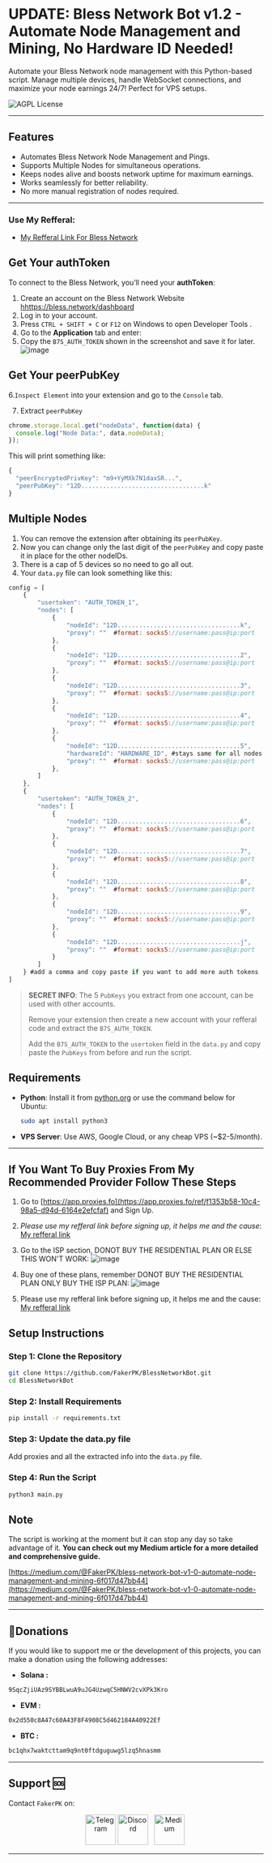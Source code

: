 # UPDATE: Bless Network Bot v1.2 - Automate Node Management and Mining, No Hardware ID Needed!
Automate your Bless Network node management with this Python-based script. Manage multiple devices, handle WebSocket connections, and maximize your node earnings 24/7! Perfect for VPS setups.

![AGPL License](https://img.shields.io/badge/License-AGPL%20v3-blue.svg)

---

## **Features**
* Automates Bless Network Node Management and Pings.
* Supports Multiple Nodes  for simultaneous operations.
* Keeps nodes alive and boosts network uptime for maximum earnings.
* Works seamlessly for better reliability.
* No more manual registration of nodes required.

---
### Use My Refferal:
- [My Refferal Link For Bless Network](https://bless.network/dashboard?ref=WBY5T8)
## **Get Your authToken**
To connect to the Bless Network, you’ll need your **authToken**:
1. Create an account on the Bless Network Website [hhttps://bless.network/dashboard](https://bless.network/dashboard?ref=WBY5T8)
2. Log in to your account.
3. Press `CTRL + SHIFT + C` or `F12` on Windows to open Developer Tools .
4. Go to the **Application** tab and enter:
5. Copy the ```B7S_AUTH_TOKEN``` shown in the screenshot and save it for later.
![image](https://github.com/user-attachments/assets/5808a866-b647-4afc-8d61-1a000ce301c1)


## **Get Your peerPubKey**
6.`Inspect Element` into your extension and go to the `Console` tab.

7. Extract ```peerPubKey``` 
  ```javascript
  chrome.storage.local.get("nodeData", function(data) {
    console.log("Node Data:", data.nodeData);
});
```
This will print something like:
```javascript
{
  "peerEncryptedPrivKey": "m9+YyMXk7N1daxSR...",
  "peerPubKey": "12D..................................k"
}
```

## **Multiple Nodes**
1. You can remove the extension after obtaining its ```peerPubKey```.
2. Now you can change only the last digit of the ```peerPubKey``` and copy paste it in place for the other nodeIDs.
3. There is a cap of 5 devices so no need to go all out.
4. Your `data.py` file can look something like this:
```javascript
config = [
    {
        "usertoken": "AUTH_TOKEN_1",
        "nodes": [
            {
                "nodeId": "12D..................................k",
                "proxy": ""  #format: socks5://username:pass@ip:port
            },
            {
                "nodeId": "12D..................................2",
                "proxy": ""  #format: socks5://username:pass@ip:port
            },
            {
                "nodeId": "12D..................................3",
                "proxy": ""  #format: socks5://username:pass@ip:port
            },
            {
                "nodeId": "12D..................................4",
                "proxy": ""  #format: socks5://username:pass@ip:port
            },
            {
                "nodeId": "12D..................................5",
                "hardwareId": "HARDWARE_ID", #stays same for all nodes
                "proxy": ""  #format: socks5://username:pass@ip:port
            },
        ]
    },
    {
        "usertoken": "AUTH_TOKEN_2",
        "nodes": [
            {
                "nodeId": "12D..................................6",
                "proxy": ""  #format: socks5://username:pass@ip:port
            },
            {
                "nodeId": "12D..................................7",
                "proxy": ""  #format: socks5://username:pass@ip:port
            },
            {
                "nodeId": "12D..................................8",
                "proxy": ""  #format: socks5://username:pass@ip:port
            },
            {
                "nodeId": "12D..................................9",
                "proxy": ""  #format: socks5://username:pass@ip:port
            },
            {
                "nodeId": "12D..................................j",
                "proxy": ""  #format: socks5://username:pass@ip:port
            }
        ]
    } #add a comma and copy paste if you want to add more auth tokens
]
```
> **SECRET INFO**:
> The 5 `PubKeys` you extract from one account, can be used with other accounts.
> 
> Remove your extension then create a new account with your refferal code and extract the `B7S_AUTH_TOKEN`.
> 
> Add the `B7S_AUTH_TOKEN` to the `usertoken` field in the ``data.py`` and copy paste the ``PubKeys`` from before and run the script.

## **Requirements**
- **Python**: Install it from [python.org](https://www.python.org/downloads/) or use the command below for Ubuntu:
  ```bash
  sudo apt install python3
  ```
- **VPS Server**: Use AWS, Google Cloud, or any cheap VPS (~$2-5/month).

---
## **If You Want To Buy Proxies From My Recommended Provider Follow These Steps**
1. Go to [https://app.proxies.fo](https://app.proxies.fo/ref/f1353b58-10c4-98a5-d94d-6164e2efcfaf) and Sign Up.
2. *Please use my refferal link before signing up, it helps me and the cause*: [My refferal link](https://app.proxies.fo/ref/f1353b58-10c4-98a5-d94d-6164e2efcfaf)
3. Go to the ISP section, DONOT BUY THE RESIDENTIAL PLAN OR ELSE THIS WON'T WORK:
![image](https://github.com/user-attachments/assets/1337a21b-7a3c-4e18-9335-45a541c29d99)

4. Buy one of these plans, remember DONOT BUY THE RESIDENTIAL PLAN ONLY BUY THE ISP PLAN:
 ![image](https://github.com/user-attachments/assets/a4d94623-025a-459f-85d8-771975e7a503)
5. Please use my refferal link before signing up, it helps me and the cause: [My refferal link](https://app.proxies.fo/ref/f1353b58-10c4-98a5-d94d-6164e2efcfaf)


## **Setup Instructions**
### Step 1: Clone the Repository
```bash
git clone https://github.com/FakerPK/BlessNetworkBot.git
cd BlessNetworkBot
```

### Step 2: Install Requirements
```bash
pip install -r requirements.txt
```

### Step 3: Update the data.py file
Add proxies and all the extracted info into the `data.py` file.

### Step 4: Run the Script
```bash
python3 main.py
```


## **Note**
The script is working at the moment but it can stop any day so take advantage of it.
**You can check out my Medium article for a more detailed and comprehensive guide.**

[https://medium.com/@FakerPK/bless-network-bot-v1-0-automate-node-management-and-mining-6f017d47bb44](https://medium.com/@FakerPK/bless-network-bot-v1-0-automate-node-management-and-mining-6f017d47bb44)

---
##  **💸Donations**
If you would like to support me or the development of this projects, you can make a donation using the following addresses:
- **Solana :**
```bash
9SqcZjiUAz9SYBBLwuA9uJG4UzwqC5HNWV2cvXPk3Kro
```
- **EVM :**
```bash
0x2d550c8A47c60A43F8F4908C5d462184A40922Ef
```
- **BTC :**
```bash
bc1qhx7waktcttam9q9nt0ftdguguwg5lzq5hnasmm
```
----
## Support 🆘  
Contact `FakerPK` on:  
<p align="center">
  <a href="https://t.me/+rurxli5cagplMjM8"><img width="60px" alt="Telegram" src="https://img.icons8.com/fluency/96/0088CC/telegram-app.png"/></a>
  <a href="https://discord.gg/mjzgatMCk8"><img width="60px" alt="Discord" src="https://img.icons8.com/fluency/96/FFA500/discord-logo.png"/></a> &#8287;
  <a href="https://medium.com/@FakerPK"><img width="60px" src="https://img.icons8.com/ios-filled/96/F0F0EC/medium-monogram.png" alt="Medium"></a>&#8287;
</p>

----
